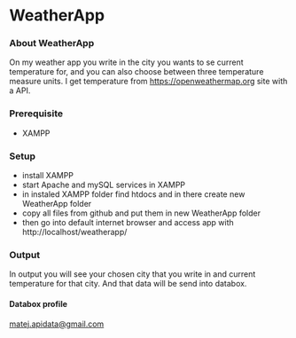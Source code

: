 # WeatherApp

### About WeatherApp
On my weather app you write in the city you wants to se current temperature for, and you can also choose between three temperature measure units.
I get temperature from https://openweathermap.org site with a API.

### Prerequisite
- XAMPP

### Setup
- install XAMPP
- start Apache and mySQL services in XAMPP
- in instaled XAMPP folder find htdocs and in there create new WeatherApp folder
- copy all files from github and put them in new WeatherApp folder
- then go into default internet browser and access app with http://localhost/weatherapp/

### Output
In output you will see your chosen city that you write in and current temperature for that city. And that data will be send into databox.

#### Databox profile
matej.apidata@gmail.com